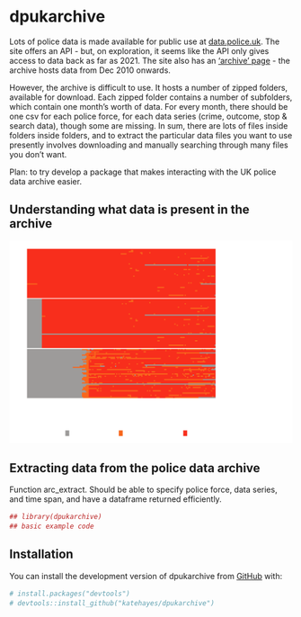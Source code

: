 
# dpukarchive

<!-- badges: start -->
<!-- badges: end -->

Lots of police data is made available for public use at
[data.police.uk](https://data.police.uk). The site offers an API - but,
on exploration, it seems like the API only gives access to data back as
far as 2021. The site also has an [‘archive’
page](https://data.police.uk/data/archive/) - the archive hosts data
from Dec 2010 onwards. <br>

However, the archive is difficult to use. It hosts a number of zipped
folders, available for download. Each zipped folder contains a number of
subfolders, which contain one month’s worth of data. For every month,
there should be one csv for each police force, for each data series
(crime, outcome, stop & search data), though some are missing. In sum,
there are lots of files inside folders inside folders, and to extract
the particular data files you want to use presently involves downloading
and manually searching through many files you don’t want. <br>

Plan: to try develop a package that makes interacting with the UK police
data archive easier.
<!-- I'm trying to take stock of the archive - figure out what data files are absent/present/present in multiple versions, how to interact with the archive in the most efficient way, etc.results='hide',fig.keep='all'-->

## Understanding what data is present in the archive

![](README_files/figure-gfm/availability-plot-1.png)<!-- -->

## Extracting data from the police data archive

Function arc_extract. Should be able to specify police force, data
series, and time span, and have a dataframe returned efficiently.

``` r
## library(dpukarchive)
## basic example code
```

## Installation

You can install the development version of dpukarchive from
[GitHub](https://github.com/) with:

``` r
# install.packages("devtools")
# devtools::install_github("katehayes/dpukarchive")
```
